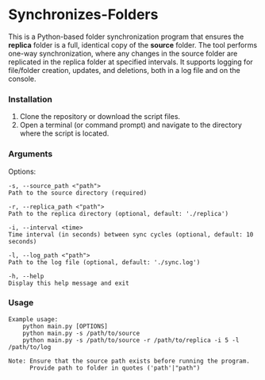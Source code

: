 # Synchronizes-Folders

This is a Python-based folder synchronization program that ensures the **replica** folder is a full, identical copy of the **source** folder. The tool performs one-way synchronization, where any changes in the source folder are replicated in the replica folder at specified intervals. It supports logging for file/folder creation, updates, and deletions, both in a log file and on the console.


### Installation

1. Clone the repository or download the script files.
2. Open a terminal (or command prompt) and navigate to the directory where the script is located.


### Arguments

 Options:

    -s, --source_path <"path">
    Path to the source directory (required)

    -r, --replica_path <"path">
    Path to the replica directory (optional, default: './replica')

    -i, --interval <time>
    Time interval (in seconds) between sync cycles (optional, default: 10 seconds)

    -l, --log_path <"path">
    Path to the log file (optional, default: './sync.log')

    -h, --help
    Display this help message and exit


### Usage

    Example usage:
        python main.py [OPTIONS]
        python main.py -s /path/to/source
        python main.py -s /path/to/source -r /path/to/replica -i 5 -l /path/to/log
        
    Note: Ensure that the source path exists before running the program.
          Provide path to folder in quotes ('path'|"path")
